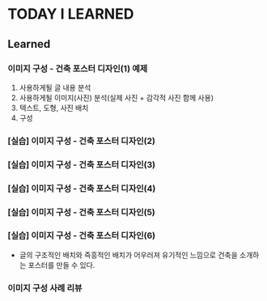 
# TODAY I LEARNED

## Learned

### 이미지 구성 - 건축 포스터 디자인(1) 예제

1. 사용하게될 글 내용 분석
2. 사용하게될 이미지(사진) 분석(실제 사진 + 감각적 사진 함께 사용)
3. 텍스트, 도형, 사진 배치
4. 구성

### [실습] 이미지 구성 - 건축 포스터 디자인(2)
### [실습] 이미지 구성 - 건축 포스터 디자인(3)
### [실습] 이미지 구성 - 건축 포스터 디자인(4)
### [실습] 이미지 구성 - 건축 포스터 디자인(5)
### [실습] 이미지 구성 - 건축 포스터 디자인(6)

- 글의 구조적인 배치와 즉흥적인 배치가 어우러져 유기적인 느낌으로 건축을 소개하는 포스터를 만들 수 있다.

### 이미지 구성 사례 리뷰

